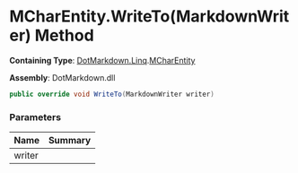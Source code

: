 # MCharEntity\.WriteTo\(MarkdownWriter\) Method

**Containing Type**: [DotMarkdown.Linq](../../README.md)\.[MCharEntity](../README.md)

**Assembly**: DotMarkdown\.dll

```csharp
public override void WriteTo(MarkdownWriter writer)
```

### Parameters

| Name | Summary |
| ---- | ------- |
| writer | |


